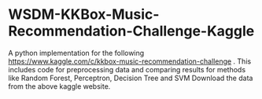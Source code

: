 # WSDM-KKBox-Music-Recommendation-Challenge-Kaggle
A python implementation for the following https://www.kaggle.com/c/kkbox-music-recommendation-challenge . 
This includes code for preprocessing data and comparing results for methods like Random Forest, Perceptron, Decision Tree and SVM
Download the data from the above kaggle website.
